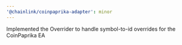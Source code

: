 ```yaml
---
'@chainlink/coinpaprika-adapter': minor
---
```


Implemented the Overrider to handle symbol-to-id overrides for the CoinPaprika EA
